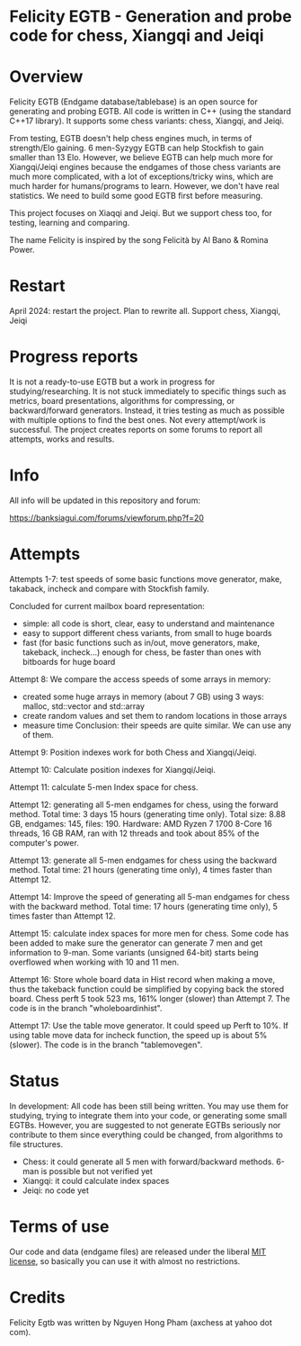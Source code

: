 # Felicity EGTB - Generation and probe code for chess, Xiangqi and Jeiqi


Overview
========

Felicity EGTB (Endgame database/tablebase) is an open source for generating and probing EGTB. All code is written in C++ (using the standard C++17 library). It supports some chess variants: chess, Xiangqi, and Jeiqi.

From testing, EGTB doesn't help chess engines much, in terms of strength/Elo gaining. 6 men-Syzygy EGTB can help Stockfish to gain smaller than 13 Elo. However, we believe EGTB can help much more for Xiangqi/Jeiqi engines because the endgames of those chess variants are much more complicated, with a lot of exceptions/tricky wins, which are much harder for humans/programs to learn. However, we don't have real statistics. We need to build some good EGTB first before measuring.

This project focuses on Xiaqqi and Jeiqi. But we support chess too, for testing, learning and comparing.

The name Felicity is inspired by the song Felicità by Al Bano & Romina Power.

Restart
=======

April 2024: restart the project. Plan to rewrite all. Support chess, Xiangqi, Jeiqi


Progress reports
================
It is not a ready-to-use EGTB but a work in progress for studying/researching. It is not stuck immediately to specific things such as metrics, board presentations, algorithms for compressing, or backward/forward generators. Instead, it tries testing as much as possible with multiple options to find the best ones. Not every attempt/work is successful. The project creates reports on some forums to report all attempts, works and results.


Info
====
All info will be updated in this repository and forum:

https://banksiagui.com/forums/viewforum.php?f=20


Attempts
========
Attempts 1-7: test speeds of some basic functions move generator, make, takaback, incheck and compare with Stockfish family.

Concluded for current mailbox board representation:
- simple: all code is short, clear, easy to understand and maintenance
- easy to support different chess variants, from small to huge boards
- fast (for basic functions such as in/out, move generators, make, takeback, incheck...) enough for chess, be faster than ones with bitboards for huge board

Attempt 8: We compare the access speeds of some arrays in memory:
- created some huge arrays in memory (about 7 GB) using 3 ways: malloc, std::vector and std::array
- create random values and set them to random locations in those arrays
- measure time
Conclusion: their speeds are quite similar. We can use any of them.

Attempt 9: Position indexes work for both Chess and Xiangqi/Jeiqi.

Attempt 10: Calculate position indexes for Xiangqi/Jeiqi.

Attempt 11: calculate 5-men Index space for chess.

Attempt 12: generating all 5-men endgames for chess, using the forward method. Total time: 3 days 15 hours (generating time only). Total size: 8.88 GB, endgames: 145, files: 190. Hardware: AMD Ryzen 7 1700 8-Core 16 threads, 16 GB RAM, ran with 12 threads and took about 85% of the computer's power.

Attempt 13: generate all 5-men endgames for chess using the backward method. Total time: 21 hours (generating time only), 4 times faster than Attempt 12.

Attempt 14: Improve the speed of generating all 5-man endgames for chess with the backward method. Total time: 17 hours (generating time only), 5 times faster than Attempt 12.

Attempt 15: calculate index spaces for more men for chess. Some code has been added to make sure the generator can generate 7 men and get information to 9-man. Some variants (unsigned 64-bit) starts being overflowed when working with 10 and 11 men.

Attempt 16: Store whole board data in Hist record when making a move, thus the takeback function could be simplified by copying back the stored board. Chess perft 5 took 523 ms, 161% longer (slower) than Attempt 7. The code is in the branch "wholeboardinhist".

Attempt 17: Use the table move generator. It could speed up Perft to 10%. If using table move data for incheck function, the speed up is about 5% (slower). The code is in the branch "tablemovegen".

Status
======

In development: All code has been still being written. You may use them for studying, trying to integrate them into your code, or generating some small EGTBs. However, you are suggested to not generate EGTBs seriously nor contribute to them since everything could be changed, from algorithms to file structures.

- Chess: it could generate all 5 men with forward/backward methods. 6-man is possible but not verified yet
- Xiangqi: it could calculate index spaces
- Jeiqi: no code yet


Terms of use
============

Our code and data (endgame files) are released under the liberal [MIT license](http://en.wikipedia.org/wiki/MIT_License), so basically you can use it with almost no restrictions.


Credits
=======

Felicity Egtb was written by Nguyen Hong Pham (axchess at yahoo dot com).


